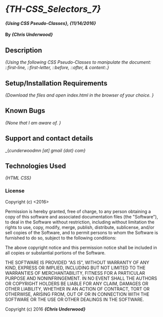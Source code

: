 # _{TH-CSS_Selectors_7}_

#### _{Using CSS Pseudo-Classes}, {11/14/2016}_

#### By _**{Chris Underwood}**_

## Description

_{Using the following CSS Pseudo-Classes to manipulate the document: ::first-line, ::first-letter, ::before, ::after, & content:.}_

## Setup/Installation Requirements


_{Download the files and open index.html in the browser of your choice. }_

## Known Bugs

_{None that I am aware of. }_

## Support and contact details

_{_cunderwoodmn [at] gmail {dot} com}_

## Technologies Used

_{HTML CSS}_

### License

Copyright (c) <2016> <Chris Underwood>

Permission is hereby granted, free of charge, to any person obtaining a copy of this software and associated documentation files (the "Software"), to deal in the Software without restriction, including without limitation the rights to use, copy, modify, merge, publish, distribute, sublicense, and/or sell copies of the Software, and to permit persons to whom the Software is furnished to do so, subject to the following conditions:

The above copyright notice and this permission notice shall be included in all copies or substantial portions of the Software.

THE SOFTWARE IS PROVIDED "AS IS", WITHOUT WARRANTY OF ANY KIND, EXPRESS OR IMPLIED, INCLUDING BUT NOT LIMITED TO THE WARRANTIES OF MERCHANTABILITY, FITNESS FOR A PARTICULAR PURPOSE AND NONINFRINGEMENT. IN NO EVENT SHALL THE AUTHORS OR COPYRIGHT HOLDERS BE LIABLE FOR ANY CLAIM, DAMAGES OR OTHER LIABILITY, WHETHER IN AN ACTION OF CONTRACT, TORT OR OTHERWISE, ARISING FROM, OUT OF OR IN CONNECTION WITH THE SOFTWARE OR THE USE OR OTHER DEALINGS IN THE SOFTWARE.

Copyright (c) 2016 **_{Chris Underwood}_**
